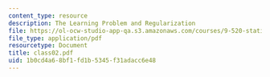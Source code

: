 ```yaml
---
content_type: resource
description: The Learning Problem and Regularization
file: https://ol-ocw-studio-app-qa.s3.amazonaws.com/courses/9-520-statistical-learning-theory-and-applications-spring-2003/1b0cd4a68bf1fd1b5345f31adacc6e48_class02.pdf
file_type: application/pdf
resourcetype: Document
title: class02.pdf
uid: 1b0cd4a6-8bf1-fd1b-5345-f31adacc6e48
---
```

